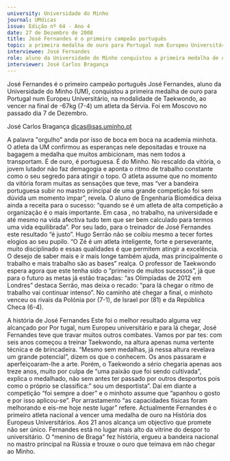 ```yaml
---
university: Universidade do Minho
journal: UMdicas
issue: Edição nº 64 - Ano 4
date: 27 de Dezembro de 2008
title: José Fernandes é o primeiro campeão português
topic: a primeira medalha de ouro para Portugal num Europeu Universitário na modalidade de Taekwondo
interviewee: José Fernandes
role: aluno da Universidade do Minho conquistou a primeira medalha de ouro para Portugal
interviewer: José Carlos Bragança
---
```




José Fernandes é o primeiro campeão português
José Fernandes, aluno da Universidade do Minho (UM),
conquistou a primeira medalha de ouro para Portugal num
Europeu Universitário, na modalidade de Taekwondo, ao vencer
na final de -67kg (7-4) um atleta da Sérvia. Foi em Moscovo no passado dia
7 de Dezembro.


José Carlos Bragança
dicas@sas.uminho.pt


A palavra "orgulho" anda por isso
de boca em boca na academia
minhota. O atleta da UM confirmou
as esperanças nele depositadas e
trouxe na bagagem a medalha que
muitos ambicionam, mas nem
todos a transportam. É de ouro, é
portuguesa. É do Minho.
No rescaldo da vitória, o jovem
lutador não faz demagogia e
aponta o ritmo de trabalho
constante como o seu segredo
para atingir o topo. O atleta
assume que no momento da
vitória foram muitas as sensações
que teve, mas “ver a bandeira
portuguesa subir no mastro
principal de uma grande
competição foi sem dúvida um
momento impar”, revela.
O aluno de Engenharia Biomédica
deixa ainda a receita para o
sucesso: “quando se é um atleta
de alta competição a organização
é o mais importante.
Em casa , no trabalho, na
universidade e até mesmo na vida
afectiva tudo tem que ser bem
calculado para termos uma vida
equilibrada”.
Por seu lado, para o treinador de
José Fernandes este resultado “é
justo”. Hugo Serrão não se coibiu
mesmo a tecer fortes elogios ao
seu pupilo. “O Zé é um atleta
inteligente, forte e perseverante,
muito disciplinado e essas
qualidades é que permitem atingir
a excelência. O desejo de saber
mais e ir mais longe também
ajuda, mas principalmente o
trabalho e mais trabalho são as
bases” realça.
O professor de Taekwondo espera
agora que este tenha sido o
“primeiro de muitos sucessos”, já
que para o futuro as metas já
estão traçadas: “as Olimpíadas de
2012 em Londres” destaca Serrão,
mas deixa o recado: “para lá
chegar o ritmo de trabalho vai
continuar intenso”.
No caminho até chegar a final, o
minhoto venceu os rivais da
Polónia por (7-1), de Israel por (81) e da República Checa (6-4).


A história de José Fernandes
Este foi o melhor resultado
alguma vez alcançado por
Por tugal, num Europeu
universitário e para lá chegar, José
Fernandes teve que travar
muitos outros combates. Vamos
por par tes: com seis anos
começou a treinar Taekwondo, na
altura apenas numa vertente
técnica e de brincadeira. “Mesmo
sem medalhas, já nessa altura
revelava um grande potencial”,
dizem os que o conhecem.
Os anos passaram e
aperfeiçoaram-lhe a arte. Porém, o
Taekwondo a sério chegaria
apenas aos treze anos, muito por
culpa de “uma paixão que foi
sendo cultivada”, explica o
medalhado, não sem antes ter
passado por outros desportos pois
como o próprio se classifica:” sou
um desportista”. Daí em diante a
competição “foi
sempre a doer” e o minhoto
assume que “apanhou o gosto e
por isso aplicou-se”. Por
arrastamento “as capacidades
físicas foram melhorando e eis-me
hoje neste lugar” refere.
Actualmente Fernandes é o
primeiro atleta nacional a vencer
uma medalha de ouro na História
dos Europeus Universitários. Aos
21 anos alcança um objectivo que
promete não ser único.
Fernandes está no lugar mais alto
da vitrine do despor to
universitário.
O “menino de Braga" fez história,
ergueu a bandeira nacional no
mastro principal na Rússia e
trouxe o ouro que teimava em não
chegar ao Minho.